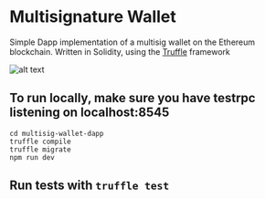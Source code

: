 # Multisignature Wallet

Simple Dapp implementation of a multisig wallet on the Ethereum blockchain. Written in Solidity, using the [Truffle](https://github.com/trufflesuite/truffle) framework

![alt text](https://github.com/imthatcarlos/multisig-wallet-dapp/dapp.png)

## To run locally, make sure you have testrpc listening on localhost:8545

```
cd multisig-wallet-dapp
truffle compile
truffle migrate
npm run dev
```

## Run tests with `truffle test`
